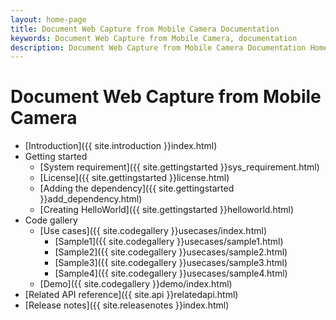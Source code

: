 ```yaml
---
layout: home-page
title: Document Web Capture from Mobile Camera Documentation
keywords: Document Web Capture from Mobile Camera, documentation
description: Document Web Capture from Mobile Camera Documentation Homepage
---
```


# Document Web Capture from Mobile Camera

- [Introduction]({{ site.introduction }}index.html)
- Getting started
    - [System requirement]({{ site.gettingstarted }}sys_requirement.html)
    - [License]({{ site.gettingstarted }}license.html)
    - [Adding the dependency]({{ site.gettingstarted }}add_dependency.html)
    - [Creating HelloWorld]({{ site.gettingstarted }}helloworld.html)
-  Code gallery
    - [Use cases]({{ site.codegallery }}usecases/index.html)
        - [Sample1]({{ site.codegallery }}usecases/sample1.html)
        - [Sample2]({{ site.codegallery }}usecases/sample2.html)
        - [Sample3]({{ site.codegallery }}usecases/sample3.html)
        - [Sample4]({{ site.codegallery }}usecases/sample4.html)
    - [Demo]({{ site.codegallery }}demo/index.html)
- [Related API reference]({{ site.api }}relatedapi.html)
- [Release notes]({{ site.releasenotes }}index.html)
